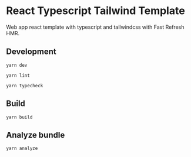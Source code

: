 # React Typescript Tailwind Template

Web app react template with typescript and tailwindcss with Fast Refresh HMR.

## Development

`yarn dev`

`yarn lint`

`yarn typecheck`

## Build

`yarn build`

## Analyze bundle

`yarn analyze`
